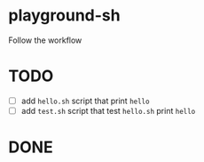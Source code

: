 # playground-sh
Follow the workflow

# TODO
- [ ] add `hello.sh` script that print `hello`
- [ ] add `test.sh` script that test `hello.sh` print `hello`
# DONE
